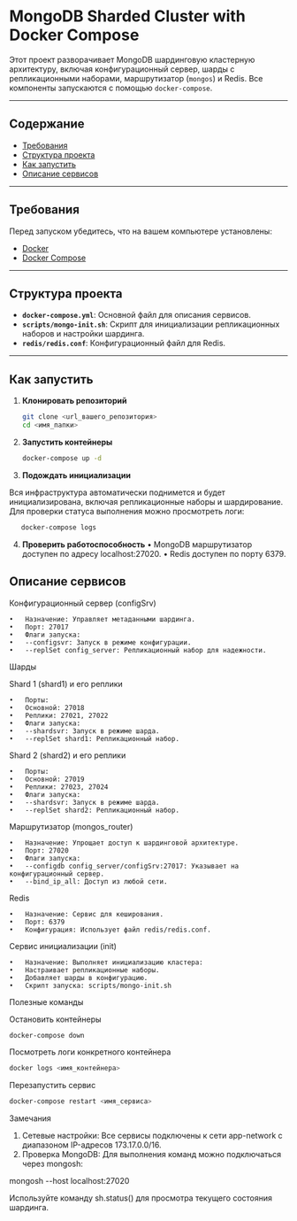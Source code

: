 # MongoDB Sharded Cluster with Docker Compose

Этот проект разворачивает MongoDB шардинговую кластерную архитектуру, включая конфигурационный сервер, шарды с репликационными наборами, маршрутизатор (`mongos`) и Redis. Все компоненты запускаются с помощью `docker-compose`.

---

## Содержание
- [Требования](#требования)
- [Структура проекта](#структура-проекта)
- [Как запустить](#как-запустить)
- [Описание сервисов](#описание-сервисов)

---

## Требования
Перед запуском убедитесь, что на вашем компьютере установлены:
- [Docker](https://docs.docker.com/get-docker/)
- [Docker Compose](https://docs.docker.com/compose/install/)

---

## Структура проекта
- **`docker-compose.yml`**: Основной файл для описания сервисов.
- **`scripts/mongo-init.sh`**: Скрипт для инициализации репликационных наборов и настройки шардинга.
- **`redis/redis.conf`**: Конфигурационный файл для Redis.

---

## Как запустить

1. **Клонировать репозиторий**
   ```bash
   git clone <url_вашего_репозитория>
   cd <имя_папки>

2. **Запустить контейнеры**

   ```bash
   docker-compose up -d


3.	**Подождать инициализации**

Вся инфраструктура автоматически поднимется и будет инициализирована, включая репликационные наборы и шардирование. Для проверки статуса выполнения можно просмотреть логи:

```bash
   docker-compose logs
```

4. **Проверить работоспособность**
 •	MongoDB маршрутизатор доступен по адресу localhost:27020.
 •	Redis доступен по порту 6379.

## Описание сервисов

Конфигурационный сервер (configSrv)

	•	Назначение: Управляет метаданными шардинга.
	•	Порт: 27017
	•	Флаги запуска:
	•	--configsvr: Запуск в режиме конфигурации.
	•	--replSet config_server: Репликационный набор для надежности.

Шарды

Shard 1 (shard1) и его реплики

	•	Порты:
	•	Основной: 27018
	•	Реплики: 27021, 27022
	•	Флаги запуска:
	•	--shardsvr: Запуск в режиме шарда.
	•	--replSet shard1: Репликационный набор.

Shard 2 (shard2) и его реплики

	•	Порты:
	•	Основной: 27019
	•	Реплики: 27023, 27024
	•	Флаги запуска:
	•	--shardsvr: Запуск в режиме шарда.
	•	--replSet shard2: Репликационный набор.

Маршрутизатор (mongos_router)

	•	Назначение: Упрощает доступ к шардинговой архитектуре.
	•	Порт: 27020
	•	Флаги запуска:
	•	--configdb config_server/configSrv:27017: Указывает на конфигурационный сервер.
	•	--bind_ip_all: Доступ из любой сети.

Redis

	•	Назначение: Сервис для кеширования.
	•	Порт: 6379
	•	Конфигурация: Использует файл redis/redis.conf.

Сервис инициализации (init)

	•	Назначение: Выполняет инициализацию кластера:
	•	Настраивает репликационные наборы.
	•	Добавляет шарды в конфигурацию.
	•	Скрипт запуска: scripts/mongo-init.sh

Полезные команды

Остановить контейнеры

```bash
docker-compose down
```
Посмотреть логи конкретного контейнера

```bash
docker logs <имя_контейнера>
```
Перезапустить сервис

```bash
docker-compose restart <имя_сервиса>
```

Замечания

1. Сетевые настройки:
Все сервисы подключены к сети app-network с диапазоном IP-адресов 173.17.0.0/16.
2.	Проверка MongoDB:
Для выполнения команд можно подключаться через mongosh:

mongosh --host localhost:27020

Используйте команду sh.status() для просмотра текущего состояния шардинга.

